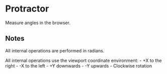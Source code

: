 # Protractor

Measure angles in the browser.

## Notes

All internal operations are performed in radians.

All internal operations use the viewport coordinate environment:
    - +X to the right
    - -X to the left
    - +Y downwards
    - -Y upwards
    - Clockwise rotation
